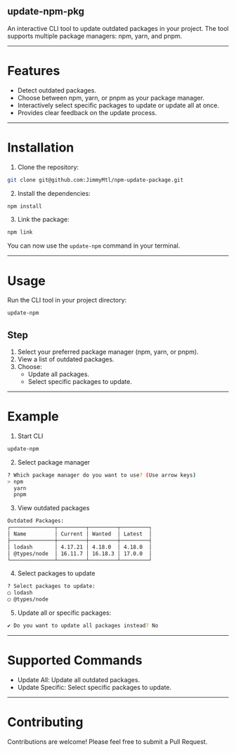 update-npm-pkg
---

An interactive CLI tool to update outdated packages in your project. The tool supports multiple package managers: npm,
yarn, and pnpm.

---

# Features

- Detect outdated packages.
- Choose between npm, yarn, or pnpm as your package manager.
- Interactively select specific packages to update or update all at once.
- Provides clear feedback on the update process.

---

# Installation

1. Clone the repository:

```bash
git clone git@github.com:JimmyMtl/npm-update-package.git
```

2. Install the dependencies:

```bash
npm install
```

3. Link the package:

```bash
npm link
```

You can now use the `update-npm` command in your terminal.

---

# Usage

Run the CLI tool in your project directory:

```bash
update-npm
```

## Step

1. Select your preferred package manager (npm, yarn, or pnpm).
2. View a list of outdated packages.
3. Choose:
    - Update all packages.
    - Select specific packages to update.

---

# Example

1. Start CLI

```bash
update-npm
```

2. Select package manager

```bash
? Which package manager do you want to use? (Use arrow keys)
> npm
  yarn
  pnpm
```

3. View outdated packages

```bash
Outdated Packages:
┌──────────────┬─────────┬─────────┬─────────┐
│ Name         │ Current │ Wanted  │ Latest  │
├──────────────┼─────────┼─────────┼─────────┤
│ lodash       │ 4.17.21 │ 4.18.0  │ 4.18.0  │
│ @types/node  │ 16.11.7 │ 16.18.3 │ 17.0.0  │
└──────────────┴─────────┴─────────┴─────────┘
```

4. Select packages to update

```bash
? Select packages to update:
◯ lodash
◯ @types/node
```

5. Update all or specific packages:

```bash
✔ Do you want to update all packages instead? No
```

--- 

# Supported Commands

- Update All: Update all outdated packages.
- Update Specific: Select specific packages to update.

---

# Contributing

Contributions are welcome! Please feel free to submit a Pull Request.